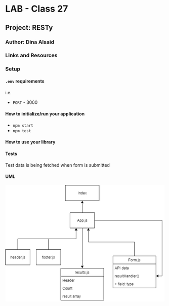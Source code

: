 # LAB - Class 27

## Project: RESTy

### Author: Dina Alsaid

### Links and Resources

<!-- - [ci/cd](http://xyz.com) (GitHub Actions)
- [back-end server url](http://xyz.com) (when applicable)
- [front-end application](http://xyz.com) (when applicable) -->

### Setup

#### `.env` requirements

i.e.

- `PORT` - 3000

#### How to initialize/run your application

- `npm start`
- `npm test`

#### How to use your library

#### Tests

Test data is being fetched when form is submitted

#### UML

![UML](./src/assets/lab27.png)